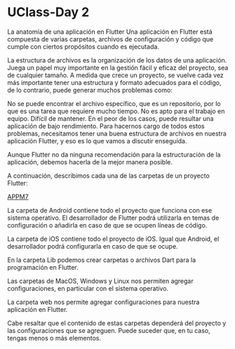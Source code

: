 # UClass-Day 2
La anatomía de una aplicación en Flutter
Una aplicación en Flutter está compuesta de varias carpetas, archivos de configuración y código que cumple con ciertos propósitos cuando es ejecutada.

La estructura de archivos es la organización de los datos de una aplicación. Juega un papel muy importante en la gestión fácil y eficaz del proyecto, sea de cualquier tamaño. A medida que crece un proyecto, se vuelve cada vez más importante tener una estructura y formato adecuados para el código, de lo contrario, puede generar muchos problemas como:

No se puede encontrar el archivo específico, que es un repositorio, por lo que es una tarea que requiere mucho tiempo.
No es apto para el trabajo en equipo.
Difícil de mantener.
En el peor de los casos, puede resultar una aplicación de bajo rendimiento.
Para hacernos cargo de todos estos problemas, necesitamos tener una buena estructura de archivos en nuestra aplicación Flutter, y eso es lo que vamos a discutir enseguida.

Aunque Flutter no da ninguna recomendación para la estructuración de la aplicación, debemos hacerla de la mejor manera posible.

A continuación, describimos cada una de las carpetas de un proyecto Flutter:

[APPM7](https://raw.githubusercontent.com/U-Camp/APPM_M1_S1/main/imagenes/M1_AppsFlutter_12_anatomia.png)

La carpeta de Android contiene todo el proyecto que funciona con ese sistema operativo. El desarrollador de Flutter podrá utilizarla en temas de configuración o añadirla en caso de que se ocupen líneas de código.

La carpeta de iOS contiene todo el proyecto de iOS. Igual que Android, el desarrollador podrá configurarla en caso de que se ocupe.

En la carpeta Lib podemos crear carpetas o archivos Dart para la programación en Flutter.

Las carpetas de MacOS, Windows y Linux nos permiten agregar configuraciones, en particular con el sistema operativo.

La carpeta web nos permite agregar configuraciones para nuestra aplicación en Flutter.

Cabe resaltar que el contenido de estas carpetas dependerá del proyecto y las configuraciones que se agreguen. Puede suceder que, en tu caso, tengas menos o más elementos.
